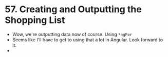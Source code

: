 # 57. Creating and Outputting the Shopping List
- Wow, we're outputting data now of course. Using `*ngFor`
- Seems like I'll have to get to using that a lot in Angular. Look forward to it.
- 